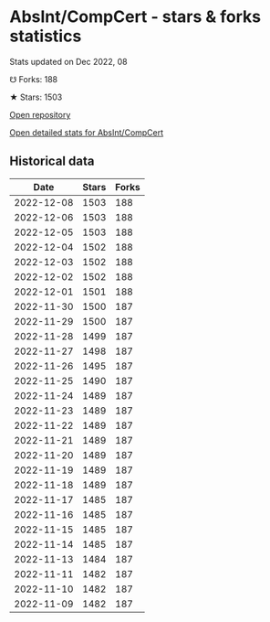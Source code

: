 # AbsInt/CompCert - stars & forks statistics

Stats updated on Dec 2022, 08

☋ Forks: 188

★ Stars: 1503

[Open repository](https://github.com/AbsInt/CompCert)

[Open detailed stats for AbsInt/CompCert](https://reviewgithub.com/rep/AbsInt/CompCert)

## Historical data
| Date | Stars | Forks |
|------|-------|-------|
| 2022-12-08 | 1503 | 188 | 
| 2022-12-06 | 1503 | 188 | 
| 2022-12-05 | 1503 | 188 | 
| 2022-12-04 | 1502 | 188 | 
| 2022-12-03 | 1502 | 188 | 
| 2022-12-02 | 1502 | 188 | 
| 2022-12-01 | 1501 | 188 | 
| 2022-11-30 | 1500 | 187 | 
| 2022-11-29 | 1500 | 187 | 
| 2022-11-28 | 1499 | 187 | 
| 2022-11-27 | 1498 | 187 | 
| 2022-11-26 | 1495 | 187 | 
| 2022-11-25 | 1490 | 187 | 
| 2022-11-24 | 1489 | 187 | 
| 2022-11-23 | 1489 | 187 | 
| 2022-11-22 | 1489 | 187 | 
| 2022-11-21 | 1489 | 187 | 
| 2022-11-20 | 1489 | 187 | 
| 2022-11-19 | 1489 | 187 | 
| 2022-11-18 | 1489 | 187 | 
| 2022-11-17 | 1485 | 187 | 
| 2022-11-16 | 1485 | 187 | 
| 2022-11-15 | 1485 | 187 | 
| 2022-11-14 | 1485 | 187 | 
| 2022-11-13 | 1484 | 187 | 
| 2022-11-11 | 1482 | 187 | 
| 2022-11-10 | 1482 | 187 | 
| 2022-11-09 | 1482 | 187 | 

